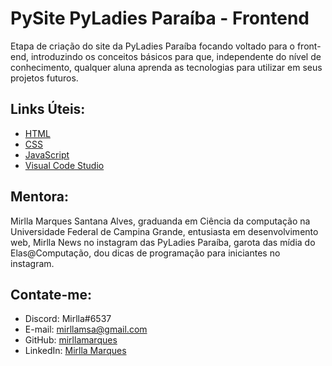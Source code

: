 # PySite PyLadies Paraíba - Frontend
Etapa de criação do site da PyLadies Paraíba focando voltado para o front-end, introduzindo os conceitos básicos para que, independente do nível de conhecimento, qualquer aluna aprenda  as tecnologias para utilizar em  seus projetos futuros.

## Links Úteis:

- [HTML](https://devdocs.io/html/)
- [CSS](https://devdocs.io/css/)
- [JavaScript](https://devdocs.io/javascript/)
- [Visual Code Studio](https://code.visualstudio.com/docs)

## Mentora:
Mirlla Marques Santana Alves, graduanda em Ciência da computação na Universidade Federal de Campina Grande, entusiasta em desenvolvimento web, Mirlla News no instagram das PyLadies Paraíba, garota das mídia do Elas@Computação, dou dicas de programação para iniciantes no instagram.

## Contate-me:

- Discord: Mirlla#6537
- E-mail: mirllamsa@gmail.com
- GitHub: [mirllamarques](https://github.com/mirllamarques)
- LinkedIn: [Mirlla Marques](https://www.linkedin.com/in/mirlla-marques/)
